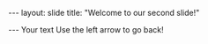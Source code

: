 --- layout: slide title: "Welcome to our second slide!" 

--- Your text Use the left arrow to go back!
